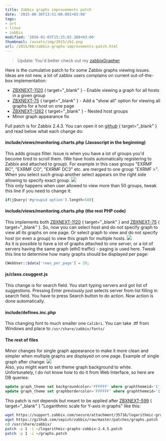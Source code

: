 ```yaml
---
title: Zabbix graphs improvements patch
date: '2015-08-30T13:51:00.001+03:00'
tags:
- art
- linux
- zabbix
modified: '2016-01-03T15:25:02.388+03:00'
thumbnail: /assets/img/2015/zb1.png
url: /2015/08/zabbix-graphs-improvements-patch.html
---
```


> Update: You'd better check out my [zabbixGrapher](/2016/08/zabbix-vs-graphs.html)

Here is the cumulative patch to fix some Zabbix graphs viewing issues. Ideas are not new, a lot of zabbix users complains on current out-of-the-box implementation:
- [ZBXNEXT-1120](https://support.zabbix.com/browse/ZBXNEXT-1120)
{ target="_blank" } - Enable viewing a graph for all hosts in a given group
- [ZBXNEXT-75](https://support.zabbix.com/browse/ZBXNEXT-75)
{ target="_blank" } - Add a "show all" option for viewing all graphs for a host on one page
- [ZBXNEXT-1262](https://support.zabbix.com/browse/ZBXNEXT-1262)
{ target="_blank" } - Nested host groups
- Minor graph appearance fix

Full patch is for Zabbix 2.4.3. You can open it on [github](https://github.com/sepich/zabbix/blob/master/patches/graphs.patch)
{ target="_blank" } and read below what each change do:

#### include/views/monitoring.charts.php (Javascript in the beginning)
  
This adds groups filter. Issue is when you have a lot of groups you'd become tired to scroll them. (We have hosts automatically registering to Zabbix and attached to group). For example in this case groups "EXRMF BC", "EXRMF CO", "EXRMF DC3" etc. are merged to one group "EXRMF >". When you select such group another select appears on the right side allowing to specify exact group.
![](/assets/img/2015/zb1.png)  
This only happens when user allowed to view more than 50 groups, tweak this line if you need to change it:
```php
if(jQuery('#groupid option').length>50){
```

#### include/views/monitoring.charts.php (the rest PHP code)
This implements both [ZBXNEXT-1120](https://support.zabbix.com/browse/ZBXNEXT-1120)
{ target="_blank" } and [ZBXNEXT-75](https://support.zabbix.com/browse/ZBXNEXT-75)
{ target="_blank" }. So, now you can select host and do not specify graph to view all its graphs on one page. Or select graph to view and do not specify host (or even a group) to view this graph for multiple hosts.
![](/assets/img/2015/zb2.png)  
As it is possible to have a lot of graphs attached to one server, or a lot of servers having the same graph (eth0 traffic) - paging is used here. Tweak this line to determine how many graphs should be displayed per page:
```php
CWebUser::$data['rows_per_page'] = 20;
```
#### js/class.csuggest.js
This change is for search field. You start typing servers and got list of suggestions. Pressing Enter previously just selects server from list filling in search field. You have to press Search button to do action. Now action is done automatically.

#### include/defines.inc.php
This changing font to much smaller one `Calibri`. You can take .ttf from Windows and place to `/usr/share/zabbix/fonts/`

#### The rest of files
Minor changes for single graph appearance to make it more clean and simpler when multiple graphs are displayed on one page. Example of single graph after change:
![](/assets/img/2015/zb3.png)  
Also, you might want to set theme graph background to white. Unfortunately, I do not know how to do it from Web Interface, so here are DB queries:
```sql
update graph_theme set backgroundcolor='FFFFFF' where graphthemeid='1';
update graph_theme set graphbordercolor='FFFFFF' where graphthemeid='1';
```
This patch is not depends but meant to be applied after [ZBXNEXT-599](https://support.zabbix.com/browse/ZBXNEXT-599)
{ target="_blank" } "Logarithmic scale for Y-axis in graphs" like this:
```bash
wget https://support.zabbix.com/secure/attachment/35716/logarithmic-graphs-zabbix-2.4.5.patch
wget https://github.com/sepich/zabbix/raw/master/patches/graphs.patch
cd /usr/share/zabbix/
patch -p 1 -i ~/logarithmic-graphs-zabbix-2.4.5.patch
patch -p 1 -i ~/graphs.patch
```
